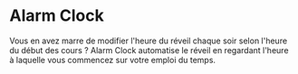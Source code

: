 # Alarm Clock

Vous en avez marre de modifier l'heure du réveil chaque soir selon l'heure du début des cours ?
Alarm Clock automatise le réveil en regardant l'heure à laquelle vous commencez sur votre emploi du temps.